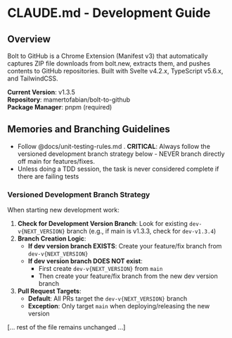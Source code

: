 # CLAUDE.md - Development Guide

## Overview

Bolt to GitHub is a Chrome Extension (Manifest v3) that automatically captures ZIP file downloads from bolt.new, extracts them, and pushes contents to GitHub repositories. Built with Svelte v4.2.x, TypeScript v5.6.x, and TailwindCSS.

**Current Version**: v1.3.5  
**Repository**: mamertofabian/bolt-to-github  
**Package Manager**: pnpm (required)

## Memories and Branching Guidelines

- Follow @docs/unit-testing-rules.md .
  **CRITICAL**: Always follow the versioned development branch strategy below - NEVER branch directly off main for features/fixes.
- Unless doing a TDD session, the task is never considered complete if there are failing tests

### Versioned Development Branch Strategy

When starting new development work:

1. **Check for Development Version Branch**: Look for existing `dev-v{NEXT_VERSION}` branch (e.g., if main is v1.3.3, check for `dev-v1.3.4`)
2. **Branch Creation Logic**:
   - **If dev version branch EXISTS**: Create your feature/fix branch from `dev-v{NEXT_VERSION}`
   - **If dev version branch DOES NOT exist**:
     - First create `dev-v{NEXT_VERSION}` from `main`
     - Then create your feature/fix branch from the new dev version branch
3. **Pull Request Targets**:
   - **Default**: All PRs target the `dev-v{NEXT_VERSION}` branch
   - **Exception**: Only target `main` when deploying/releasing the new version

[... rest of the file remains unchanged ...]

